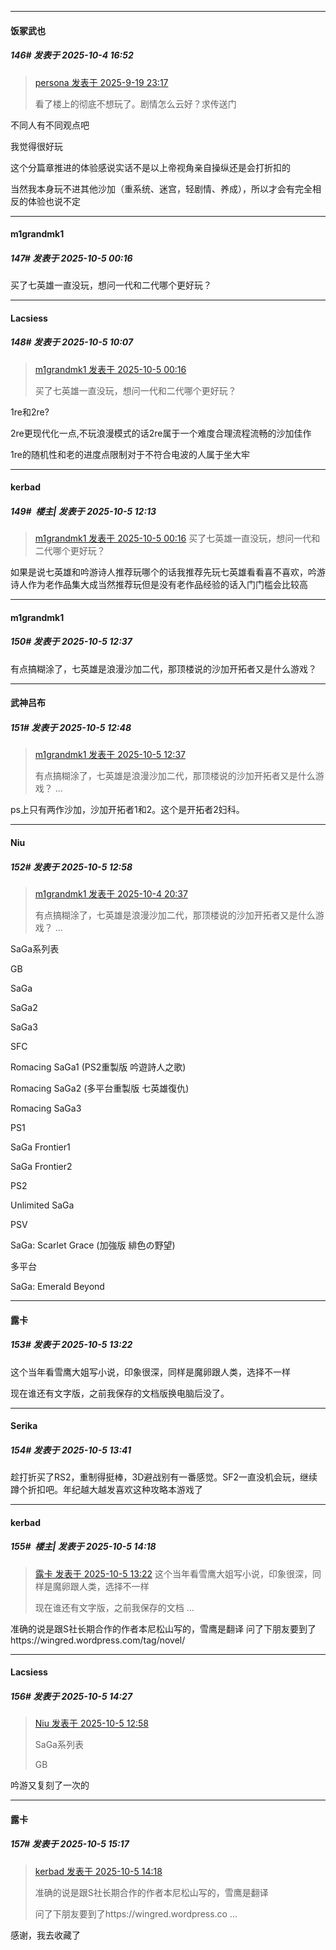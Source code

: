﻿
*****

####  饭冢武也  
##### 146#       发表于 2025-10-4 16:52

<blockquote><a href="httphttps://stage1st.com/2b/forum.php?mod=redirect&amp;goto=findpost&amp;pid=68458886&amp;ptid=2251034" target="_blank">persona 发表于 2025-9-19 23:17</a>

看了楼上的彻底不想玩了。剧情怎么云好？求传送门</blockquote>
不同人有不同观点吧

我觉得很好玩

这个分篇章推进的体验感说实话不是以上帝视角亲自操纵还是会打折扣的

当然我本身玩不进其他沙加（重系统、迷宫，轻剧情、养成），所以才会有完全相反的体验也说不定


*****

####  m1grandmk1  
##### 147#       发表于 2025-10-5 00:16

买了七英雄一直没玩，想问一代和二代哪个更好玩？


*****

####  Lacsiess  
##### 148#       发表于 2025-10-5 10:07

<blockquote><a href="httphttps://stage1st.com/2b/forum.php?mod=redirect&amp;goto=findpost&amp;pid=68528384&amp;ptid=2251034" target="_blank">m1grandmk1 发表于 2025-10-5 00:16</a>

买了七英雄一直没玩，想问一代和二代哪个更好玩？</blockquote>
1re和2re?

2re更现代化一点,不玩浪漫模式的话2re属于一个难度合理流程流畅的沙加佳作

1re的随机性和老的进度点限制对于不符合电波的人属于坐大牢


*****

####  kerbad  
##### 149#         楼主| 发表于 2025-10-5 12:13

<blockquote><a href="httphttps://stage1st.com/2b/forum.php?mod=redirect&amp;goto=findpost&amp;pid=68528384&amp;ptid=2251034" target="_blank">m1grandmk1 发表于 2025-10-5 00:16</a>
买了七英雄一直没玩，想问一代和二代哪个更好玩？</blockquote>
如果是说七英雄和吟游诗人推荐玩哪个的话我推荐先玩七英雄看看喜不喜欢，吟游诗人作为老作品集大成当然推荐玩但是没有老作品经验的话入门门槛会比较高


*****

####  m1grandmk1  
##### 150#       发表于 2025-10-5 12:37

有点搞糊涂了，七英雄是浪漫沙加二代，那顶楼说的沙加开拓者又是什么游戏？


*****

####  武神吕布  
##### 151#       发表于 2025-10-5 12:48

<blockquote><a href="httphttps://stage1st.com/2b/forum.php?mod=redirect&amp;goto=findpost&amp;pid=68529442&amp;ptid=2251034" target="_blank">m1grandmk1 发表于 2025-10-5 12:37</a>

有点搞糊涂了，七英雄是浪漫沙加二代，那顶楼说的沙加开拓者又是什么游戏？ ...</blockquote>
ps上只有两作沙加，沙加开拓者1和2。这个是开拓者2妇科。


*****

####  Niu  
##### 152#       发表于 2025-10-5 12:58

<blockquote><a href="httphttps://stage1st.com/2b/forum.php?mod=redirect&amp;goto=findpost&amp;pid=68529442&amp;ptid=2251034" target="_blank">m1grandmk1 发表于 2025-10-4 20:37</a>

有点搞糊涂了，七英雄是浪漫沙加二代，那顶楼说的沙加开拓者又是什么游戏？ ...</blockquote>
SaGa系列表

GB

SaGa

SaGa2

SaGa3

SFC

Romacing SaGa1 (PS2重製版 吟遊詩人之歌)

Romacing SaGa2 (多平台重製版 七英雄復仇)

Romacing SaGa3

PS1

SaGa Frontier1

SaGa Frontier2

PS2

Unlimited SaGa

PSV

SaGa: Scarlet Grace (加強版 緋色の野望)

多平台

SaGa: Emerald Beyond


*****

####  露卡  
##### 153#       发表于 2025-10-5 13:22

这个当年看雪鹰大姐写小说，印象很深，同样是魔卵跟人类，选择不一样

现在谁还有文字版，之前我保存的文档版换电脑后没了。


*****

####  Serika  
##### 154#       发表于 2025-10-5 13:41

趁打折买了RS2，重制得挺棒，3D避战别有一番感觉。SF2一直没机会玩，继续蹲个折扣吧。年纪越大越发喜欢这种攻略本游戏了


*****

####  kerbad  
##### 155#         楼主| 发表于 2025-10-5 14:18

<blockquote><a href="httphttps://stage1st.com/2b/forum.php?mod=redirect&amp;goto=findpost&amp;pid=68529596&amp;ptid=2251034" target="_blank">露卡 发表于 2025-10-5 13:22</a>
这个当年看雪鹰大姐写小说，印象很深，同样是魔卵跟人类，选择不一样

现在谁还有文字版，之前我保存的文档 ...</blockquote>
准确的说是跟S社长期合作的作者本尼松山写的，雪鹰是翻译
问了下朋友要到了https://wingred.wordpress.com/tag/novel/


*****

####  Lacsiess  
##### 156#       发表于 2025-10-5 14:27

<blockquote><a href="httphttps://stage1st.com/2b/forum.php?mod=redirect&amp;goto=findpost&amp;pid=68529510&amp;ptid=2251034" target="_blank">Niu 发表于 2025-10-5 12:58</a>

SaGa系列表

GB</blockquote>
吟游又复刻了一次的


*****

####  露卡  
##### 157#       发表于 2025-10-5 15:17

<blockquote><a href="httphttps://stage1st.com/2b/forum.php?mod=redirect&amp;goto=findpost&amp;pid=68529765&amp;ptid=2251034" target="_blank">kerbad 发表于 2025-10-5 14:18</a>

准确的说是跟S社长期合作的作者本尼松山写的，雪鹰是翻译

问了下朋友要到了https://wingred.wordpress.co ...</blockquote>
感谢，我去收藏了

